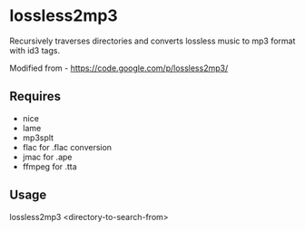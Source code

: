 # lossless2mp3
Recursively traverses directories and converts lossless music to mp3 format with id3 tags.

Modified from - https://code.google.com/p/lossless2mp3/ 

## Requires

* nice
* lame
* mp3splt
* flac for .flac conversion
* jmac for .ape
* ffmpeg for .tta

## Usage

lossless2mp3 &lt;directory-to-search-from&gt;


